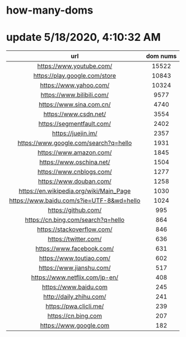 # how-many-doms

# update 5/18/2020, 4:10:32 AM

url | dom nums
:-: | :-:
https://www.youtube.com/ | 15522
https://play.google.com/store | 10843
https://www.yahoo.com/ | 10324
https://www.bilibili.com/ | 9577
https://www.sina.com.cn/ | 4740
https://www.csdn.net/ | 3554
https://segmentfault.com/ | 2402
https://juejin.im/ | 2357
https://www.google.com/search?q=hello | 1931
https://www.amazon.com/ | 1845
https://www.oschina.net/ | 1504
https://www.cnblogs.com/ | 1277
https://www.douban.com/ | 1258
https://en.wikipedia.org/wiki/Main_Page | 1030
https://www.baidu.com/s?ie=UTF-8&wd=hello | 1024
https://github.com/ | 995
https://cn.bing.com/search?q=hello | 864
https://stackoverflow.com/ | 846
https://twitter.com/ | 636
https://www.facebook.com/ | 631
https://www.toutiao.com/ | 602
https://www.jianshu.com/ | 517
https://www.netflix.com/jp-en/ | 408
https://www.baidu.com | 245
http://daily.zhihu.com/ | 241
https://pwa.clicli.me/ | 239
https://cn.bing.com | 207
https://www.google.com | 182
